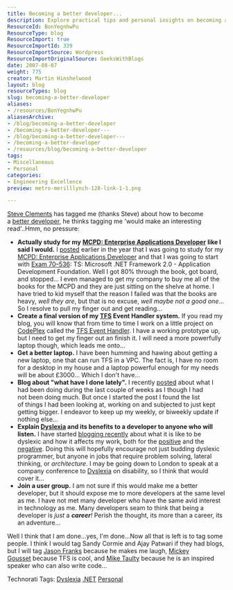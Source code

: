 ```yaml
---
title: Becoming a better developer...
description: Explore practical tips and personal insights on becoming a better developer, including studying, tools, and embracing dyslexia as a strength.
ResourceId: BonYegnhwPu
ResourceType: blog
ResourceImport: true
ResourceImportId: 339
ResourceImportSource: Wordpress
ResourceImportOriginalSource: GeeksWithBlogs
date: 2007-08-07
weight: 775
creator: Martin Hinshelwood
layout: blog
resourceTypes: blog
slug: becoming-a-better-developer
aliases:
- /resources/BonYegnhwPu
aliasesArchive:
- /blog/becoming-a-better-developer
- /becoming-a-better-developer---
- /blog/becoming-a-better-developer---
- /becoming-a-better-developer
- /resources/blog/becoming-a-better-developer
tags:
- Miscellaneous
- Personal
categories:
- Engineering Excellence
preview: metro-merilllynch-128-link-1-1.png

---
```

[Steve Clements](http://geekswithblogs.net/steveclements/archive/2007/07/26/114182.aspx "Becoming a better developer...") has tagged me (thanks Steve) about how to become a [better developer](http://graysmatter.codivation.com/HowIAmBecomingABetterDeveloperPart1OfInfinity.aspx), he thinks tagging me 'would make an interesting read'..Hmm, no pressure:

- **Actually study for my** [**MCPD: Enterprise Applications Developer**](http://www.microsoft.com/learning/mcp/mcpd/entapp/default.mspx) **like I said I would.** I [posted](http://blog.hinshelwood.com/archive/2007/05/04/Studying-for-Exam-70-536-MCTS-Application-Development-Foundation.aspx) earlier in the year that I was going to study for my [MCPD: Enterprise Applications Developer](http://www.microsoft.com/learning/mcp/mcpd/entapp/default.mspx) and that I was going to start with [Exam 70–536](http://www.microsoft.com/learning/exams/70-536.asp): TS: Microsoft .NET Framework 2.0 - Application Development Foundation. Well I got 80% through the book, got board, and stopped... I even managed to get my company to buy me all of the books for the MCPD and they are just sitting on the shelve at home. I have tried to kid myself that the reason I failed was that the books are heavy, _well they are_, but that is no excuse, _well maybe not a good one_... So I resolve to pull my finger out and get reading...
- **Create a final version of my [TFS](http://msdn2.microsoft.com/en-us/teamsystem/aa718934.aspx "Team Foundation Server") Event Handler system.** If you read my blog, you will know that from time to time I work on a little project on [CodePlex](http://www.codeplex.com "CodePlex") called the [TFS Event Handler](http://www.codeplex.com/TFSEventHandler). I have a working prototype up, but I need to get my finger out an finish it. I will need a more powerfully laptop though, which leads me onto...
- **Get a better laptop.** I have been humming and hawing about getting a new laptop, one that can run TFS in a VPC. The fact is, I have no room for a desktop in my house and a laptop powerful enough for my needs will be about £3000... Which I don't have...
- **Blog about "what have I done lately".** I recently [posted](http://blog.hinshelwood.com/archive/2007/08/04/Blogging-about.aspx "what I have done lately") about what I had been doing during the last couple of weeks as I though I had not been doing much. But once I started the post I found the list of things I had been looking at, working on and subjected to just kept getting bigger. I endeavor to keep up my weekly, or biweekly update if nothing else...
- **Explain [Dyslexia](http://www.dyslexia.tv/freethinkersu/dyslexic_dictionary.htm "Multi-dimensional FreeThinking") and its benefits to a developer to anyone who will listen.** I have started [blogging recently](http://blog.hinshelwood.com/archive/2007/07/23/What-is-dyslexiaAgain.aspx "What is dyslexia Again") about what it is like to be dyslexic and how it affects my work, both for the [positive](http://blog.hinshelwood.com/archive/2007/07/22/How-to-become-a-Multi-Dimensional-Free-Thinker.aspx) and the [negative](http://blog.hinshelwood.com/archive/2007/08/06/Why-I-think-VB.NET-is-a-better-choice-than-C.aspx). Doing this will hopefully encourage not just budding dyslexic programmer, but anyone in jobs that require problem solving, lateral thinking, or _architecture_. I may be going down to London to speak at a company conference to [Dyslexia](http://www.dyslexia.tv/freethinkersu/dyslexic_dictionary.htm "Multi-dimensional FreeThinking") on disability, so I think that would cover it...
- **Join a user group.** I am not sure if this would make me a better developer, but it should expose me to more developers at the same level as me. I have not met many developer who have the same avid interest in technology as me. Many developers seam to think that being a developer is _just_ a _**career**!_ Perish the thought, its more than a career, its an adventure...

Well I think that I am done...yes, I'm done...Now all that is left is to tag some people. I think I would tag Sandy Cormie and Ajay Patwari if they had blogs, but I will tag [Jason Franks](http://geekswithblogs.net/jasonfranks/archive/2007/08/12/Better.Dev.aspx) because he makes me laugh, [Mickey Gousset](http://teamsystemrocks.com/blogs/mickey_gousset/) because TFS is cool, and [Mike Taulty](http://mtaulty.com/communityserver/blogs/mike_taultys_blog/) because he is an inspired speaker who can also write code...

Technorati Tags: [Dyslexia](http://technorati.com/tags/Dyslexia) [.NET](http://technorati.com/tags/.NET) [Personal](http://technorati.com/tags/Personal)
